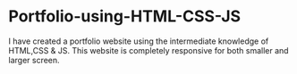 # Portfolio-using-HTML-CSS-JS
I have created a portfolio website using the intermediate knowledge of HTML,CSS &amp; JS. This website is completely responsive for both smaller and larger screen.
